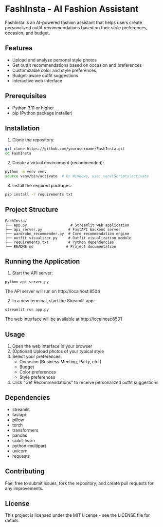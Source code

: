 # FashInsta - AI Fashion Assistant

FashInsta is an AI-powered fashion assistant that helps users create personalized outfit recommendations based on their style preferences, occasion, and budget.

## Features

- Upload and analyze personal style photos
- Get outfit recommendations based on occasion and preferences
- Customizable color and style preferences
- Budget-aware outfit suggestions
- Interactive web interface

## Prerequisites

- Python 3.11 or higher
- pip (Python package installer)

## Installation

1. Clone the repository:
```bash
git clone https://github.com/yourusername/FashInsta.git
cd FashInsta
```

2. Create a virtual environment (recommended):
```bash
python -m venv venv
source venv/bin/activate  # On Windows, use: venv\Scripts\activate
```

3. Install the required packages:
```bash
pip install -r requirements.txt
```

## Project Structure

```
FashInsta/
├── app.py                    # Streamlit web application
├── api_server.py            # FastAPI backend server
├── wardrobe_recommender.py  # Core recommendation engine
├── outfit_visualizer.py     # Outfit visualization module
├── requirements.txt         # Python dependencies
└── README.md               # Project documentation
```

## Running the Application

1. Start the API server:
```bash
python api_server.py
```
The API server will run on http://localhost:8504

2. In a new terminal, start the Streamlit app:
```bash
streamlit run app.py
```
The web interface will be available at http://localhost:8501

## Usage

1. Open the web interface in your browser
2. (Optional) Upload photos of your typical style
3. Select your preferences:
   - Occasion (Business Meeting, Party, etc.)
   - Budget
   - Color preferences
   - Style preferences
4. Click "Get Recommendations" to receive personalized outfit suggestions

## Dependencies

- streamlit
- fastapi
- pillow
- torch
- transformers
- pandas
- scikit-learn
- python-multipart
- uvicorn
- requests

## Contributing

Feel free to submit issues, fork the repository, and create pull requests for any improvements.

## License

This project is licensed under the MIT License - see the LICENSE file for details. 